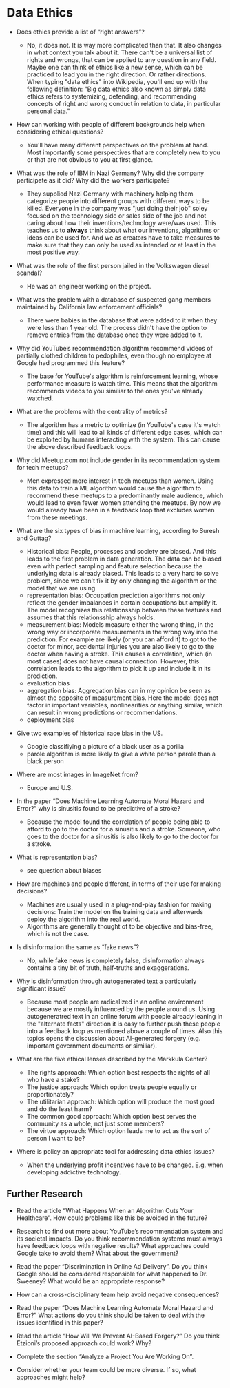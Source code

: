# Data Ethics

- Does ethics provide a list of “right answers”?
  - No, it does not. It is way more complicated than that. It also changes in what context you talk about it. There can't be a universal list of rights and wrongs, that can be applied to any question in any field. Maybe one can think of ethics like a new sense, which can be practiced to lead you in the right direction. Or rather directions. When typing "data ethics" into Wikipedia, you'll end up with the following definition: "Big data ethics also known as simply data ethics refers to systemizing, defending, and recommending concepts of right and wrong conduct in relation to data, in particular personal data."

- How can working with people of different backgrounds help when considering ethical questions?
  - You'll have many different perspectives on the problem at hand. Most importantly some perspectives that are completely new to you or that are not obvious to you at first glance.

- What was the role of IBM in Nazi Germany? Why did the company participate as it did? Why did the workers participate?
  - They supplied Nazi Germany with machinery helping them categorize people into different groups with different ways to be killed. Everyone in the company was "just doing their job" soley focused on the technology side or sales side of the job and not caring about how their inventions/technology were/was used. This teaches us to **always** think about what our inventions, algorithms or ideas can be used for. And we as creators have to take measures to make sure that they can only be used as intended or at least in the most positive way.

- What was the role of the first person jailed in the Volkswagen diesel scandal?
  - He was an engineer working on the project.

- What was the problem with a database of suspected gang members maintained by California law enforcement officials?
  - There were babies in the database that were added to it when they were less than 1 year old. The process didn't have the option to remove entries from the database once they were added to it.

- Why did YouTube’s recommendation algorithm recommend videos of partially clothed children to pedophiles, even though no employee at Google had programmed this feature?
  - The base for YouTube's algorithm is reinforcement learning, whose performance measure is watch time. This means that the algorithm recommends videos to you similiar to the ones you've already watched.

- What are the problems with the centrality of metrics?
  - The algorithm has a metric to optimize (in YouTube's case it's watch time) and this will lead to all kinds of different edge cases, which can be exploited by humans interacting with the system. This can cause the above described feedback loops.

- Why did Meetup.com not include gender in its recommendation system for tech meetups?
  - Men expressed more interest in tech meetups than women. Using this data to train a ML algorithm would cause the algorithm to recommend these meetups to a predominantly male audience, which would lead to even fewer women attending the meetups. By now we would already have been in a feedback loop that excludes women from these meetings.

- What are the six types of bias in machine learning, according to Suresh and Guttag?
  - Historical bias: People, processes and society are biased. And this leads to the first problem in data generation. The data can be biased even with perfect sampling and feature selection because the underlying data is already biased. This leads to a very hard to solve problem, since we can't fix it by only changing the algorithm or the model that we are using.
  - representation bias: Occupation prediction algorithms not only reflect the gender imbalances in certain occupations but amplify it. The model recognizes this relationsship between these features and assumes that this relationsship always holds.
  - measurement bias: Models measure either the wrong thing, in the wrong way or incorporate measurements in the wrong way into the prediction. For example are likely (or you can afford it) to got to the doctor for minor, accidental injuries you are also likely to go to the doctor when having a stroke. This causes a correlation, which (in most cases) does not have causal connection. However, this correlation leads to the algorithm to pick it up and include it in its prediction.
  - evaluation bias
  - aggregation bias: Aggregation bias can in my opinion be seen as almost the opposite of measurement bias. Here the model does not factor in important variables, nonlinearities or anything similar, which can result in wrong predictions or recommendations.
  - deployment bias

- Give two examples of historical race bias in the US.
  - Google classifiying a picture of a black user as a gorilla
  - parole algorithm is more likely to give a white person parole than a black person

- Where are most images in ImageNet from?
  - Europe and U.S.

- In the paper “Does Machine Learning Automate Moral Hazard and Error?” why is sinusitis found to be predictive of a stroke?
  - Because the model found the correlation of people being able to afford to go to the doctor for a sinusitis and a stroke. Someone, who goes to the doctor for a sinusitis is also likely to go to the doctor for a stroke.

- What is representation bias?
  - see question about biases

- How are machines and people different, in terms of their use for making decisions?
  - Machines are usually used in a plug-and-play fashion for making decisions: Train the model on the training data and afterwards deploy the algorithm into the real world.
  - Algorithms are generally thought of to be objective and bias-free, which is not the case.

- Is disinformation the same as “fake news”?
  - No, while fake news is completely false, disinformation always contains a tiny bit of truth, half-truths and exaggerations.

- Why is disinformation through autogenerated text a particularly significant issue?
  - Because most people are radicalized in an online environment because we are mostly influenced by the people around us. Using autogeneratred text in an online forum with people already leaning in the "alternate facts" direction it is easy to further push these people into a feedback loop as mentioned above a couple of times. Also this topics opens the discussion about AI-generated forgery (e.g. important government documents or similiar).

- What are the five ethical lenses described by the Markkula Center?
  - The rights approach: Which option best respects the rights of all who have a stake?
  - The justice approach: Which option treats people equally or proportionately?
  - The utilitarian approach: Which option will produce the most good and do the least harm?
  - The common good approach: Which option best serves the community as a whole, not just some members?
  - The virtue approach: Which option leads me to act as the sort of person I want to be?

- Where is policy an appropriate tool for addressing data ethics issues?
  - When the underlying profit incentives have to be changed. E.g. when developing addictive technology.

## Further Research
- Read the article “What Happens When an Algorithm Cuts Your Healthcare”. How could problems like this be avoided in the future?

- Research to find out more about YouTube’s recommendation system and its societal impacts. Do you think recommendation systems must always have feedback loops with negative results? What approaches could Google take to avoid them? What about the government?

- Read the paper “Discrimination in Online Ad Delivery”. Do you think Google should be considered responsible for what happened to Dr. Sweeney? What would be an appropriate response?

- How can a cross-disciplinary team help avoid negative consequences?

- Read the paper “Does Machine Learning Automate Moral Hazard and Error?” What actions do you think should be taken to deal with the issues identified in this paper?

- Read the article “How Will We Prevent AI-Based Forgery?” Do you think Etzioni’s proposed approach could work? Why?

- Complete the section “Analyze a Project You Are Working On”.

- Consider whether your team could be more diverse. If so, what approaches might help?
